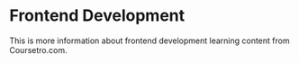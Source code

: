 # Frontend Development

This is more information about frontend development learning content from Coursetro.com.